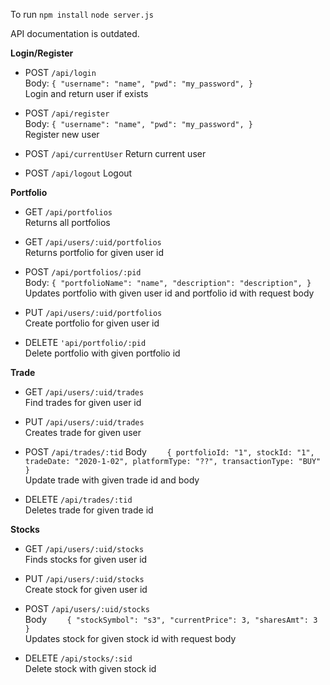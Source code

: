 To run
`npm install`
`node server.js`


API documentation is outdated.


**Login/Register**
* POST `/api/login`  
  Body:   `{
        "username": "name",
        "pwd": "my_password",
    }`  
 Login and return user if exists

* POST `/api/register`  
  Body:   `{
        "username": "name",
        "pwd": "my_password",
    }`  
 Register new user

* POST `/api/currentUser`
 Return current user

* POST `/api/logout`
 Logout

**Portfolio**

* GET `/api/portfolios`  
 Returns all portfolios

* GET `/api/users/:uid/portfolios`  
 Returns portfolio for given user id

* POST `/api/portfolios/:pid`  
	Body:     `{
        "portfolioName": "name",
        "description": "description",
    }`  
Updates portfolio with given user id and portfolio id with request body

* PUT `/api/users/:uid/portfolios`  
 Create portfolio for given user id
 
 * DELETE `'api/portfolio/:pid`   
  Delete portfolio with given portfolio id
  
**Trade**

* GET `/api/users/:uid/trades`  
Find trades for given user id

* PUT `/api/users/:uid/trades`   
  Creates trade for given user

* POST `/api/trades/:tid`
  Body `    {
            portfolioId: "1",
            stockId: "1",
            tradeDate: "2020-1-02",
            platformType: "??",
            transactionType: "BUY"
    }`   
  Update trade with given trade id and body
  
* DELETE `/api/trades/:tid`  
  Deletes trade for given trade id

**Stocks**

* GET `/api/users/:uid/stocks`  
  Finds stocks for given user id

* PUT `/api/users/:uid/stocks`    
  Create stock for given user id

* POST `/api/users/:uid/stocks`  
  Body `    {
        "stockSymbol": "s3",
        "currentPrice": 3,
        "sharesAmt": 3
    }`  
 Updates stock for given stock id with request body

* DELETE `/api/stocks/:sid`  
  Delete stock with given stock id


